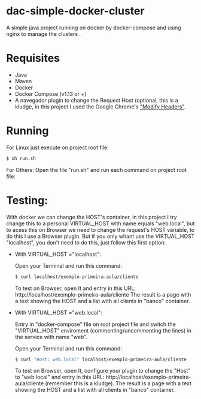 # dac-simple-docker-cluster
A simple java project running on docker by docker-compose and using nginx to manage the clusters .

# Requisites
 - Java
 - Maven
 - Docker
 - Docker Compose (v1.13 or +)
 - A navegador plugin to change the Request Host (optional, this is a kludge, in this project I used the Google Chrome's ["Modify Headers"](https://chrome.google.com/webstore/detail/modheader/idgpnmonknjnojddfkpgkljpfnnfcklj).
 
# Running
For Linux just execute on project root file:
```sh
$ sh run.sh
```
For Others:
Open the file "run.sh" and run each command on project root file:

# Testing:
With docker we can change the HOST's container, in this project I try change this to a personal VIRTUAL_HOST with name equals "web.local", but to acess this on Browser we need to change the request's HOST variable, to do this I use a Browser plugin. But if you only whant use the VIRTUAL_HOST "localhost", you don't need to do this, just follow this first option:

 - With VIRTUAL_HOST ="localhost":

	Open your Terminal and run this command:
	```sh
	$ curl localhost/exemplo-primeira-aula/cliente
	```

	To test on Browser, open It and entry in this URL: http://localhost/exemplo-primeira-aula/cliente
	The result is a page with a text showing the HOST and a list with all clients in "banco" container.

 - With VIRTUAL_HOST ="web.local":

 	Entry in "docker-compose" file on root project file and switch the "VIRTUAL_HOST" enviroment (commenting/uncommenting the lines) in the service with name "web".

	Open your Terminal and run this command:
	```sh
	$ curl "Host: web.local" localhost/exemplo-primeira-aula/cliente
	```
	
	To test on Browser, open It, configure your plugin to change the "Host" to "web.local" and entry in this URL: http://localhost/exemplo-primeira-aula/cliente (remember this is a kludge).
	The result is a page with a text showing the HOST and a list with all clients in "banco" container.
